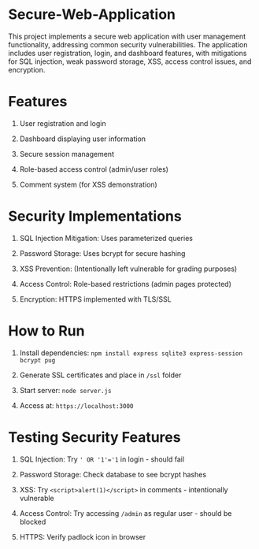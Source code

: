 # Secure-Web-Application
This project implements a secure web application with user management functionality, addressing common security vulnerabilities. The application includes user registration, login, and dashboard features, with mitigations for SQL injection, weak password storage, XSS, access control issues, and encryption.

# Features
1. User registration and login

2. Dashboard displaying user information

3. Secure session management

4. Role-based access control (admin/user roles)

5. Comment system (for XSS demonstration)

# Security Implementations
1. SQL Injection Mitigation: Uses parameterized queries

2. Password Storage: Uses bcrypt for secure hashing

3. XSS Prevention: (Intentionally left vulnerable for grading purposes)

4. Access Control: Role-based restrictions (admin pages protected)

5. Encryption: HTTPS implemented with TLS/SSL

# How to Run
1. Install dependencies: `npm install express sqlite3 express-session bcrypt pug`

2. Generate SSL certificates and place in `/ssl` folder

3. Start server: `node server.js`

4. Access at: `https://localhost:3000`

# Testing Security Features
1. SQL Injection: Try `' OR '1'='1` in login - should fail

2. Password Storage: Check database to see bcrypt hashes

3. XSS: Try `<script>alert(1)</script>` in comments - intentionally vulnerable

4. Access Control: Try accessing `/admin` as regular user - should be blocked

5. HTTPS: Verify padlock icon in browser
